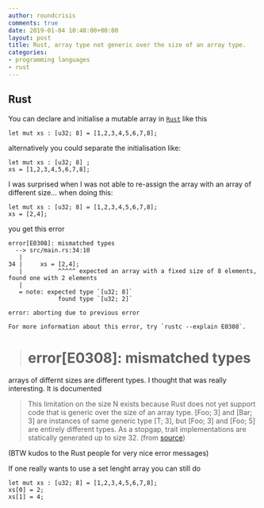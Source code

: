 ```yaml
---
author: roundcrisis
comments: true
date: 2019-01-04 10:48:00+00:00
layout: post
title: Rust, array type not generic over the size of an array type.
categories:
- programming languages
- rust
---
```


## Rust

You can declare and initialise a mutable array in [`Rust`](https://www.rust-lang.org/) like this

```
let mut xs : [u32; 8] = [1,2,3,4,5,6,7,8];
```

alternatively you could separate the  initialisation like:

```
let mut xs : [u32; 8] ;
xs = [1,2,3,4,5,6,7,8];
```

I was surprised when I was not able to re-assign the array with an array of different size... when doing this:

```
let mut xs : [u32; 8] = [1,2,3,4,5,6,7,8];
xs = [2,4];

```
you get this error
```
error[E0308]: mismatched types                                               
  --> src/main.rs:34:10                                                      
   |                                                                         
34 |     xs = [2,4];                                                         
   |          ^^^^^ expected an array with a fixed size of 8 elements, found one with 2 elements
   |                                                                         
   = note: expected type `[u32; 8]`                                          
              found type `[u32; 2]`                                          
                                                                             
error: aborting due to previous error                                        
                                                                             
For more information about this error, try `rustc --explain E0308`. 
```

># error[E0308]: mismatched types

arrays of differnt sizes are different types. I thought that was really interesting. It is documented

>This limitation on the size N exists because Rust does not yet support code that is generic over the size of an array type. [Foo; 3] and [Bar; 3] are instances of same generic type [T; 3], but [Foo; 3] and [Foo; 5] are entirely different types. As a stopgap, trait implementations are statically generated up to size 32. (from [source](https://doc.rust-lang.org/std/primitive.array.html))



(BTW kudos to the Rust people for very nice error messages)

If one really wants to use a set lenght array you can still do

```
let mut xs : [u32; 8] = [1,2,3,4,5,6,7,8];
xs[0] = 2;
xs[1] = 4;
```

